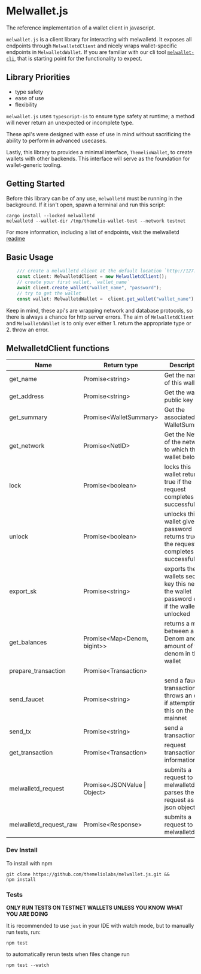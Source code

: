 # Melwallet.js

The reference implementation of a wallet client in javascript.

`melwallet.js` is a client library for interacting with melwalletd. It exposes all endpoints through `MelwalletdClient` and nicely wraps wallet-specific endpoints in `MelwalletdWallet`. If you are familiar with our cli tool [`melwallet-cli`](https://github.com/themeliolabs/melwallet-client), that is starting point for the functionality to expect.

## Library Priorities

* type safety
* ease of use
* flexibility

`melwallet.js` uses `typescript-is` to ensure type safety at runtime; a method will never return an unexpected or incomplete type. 

These api's were designed with ease of use in mind without sacrificing the ability to perform in advanced usecases.

Lastly, this library to provides a minimal interface, `ThemelioWallet`, to create wallets with other backends. This interface will serve as the foundation for wallet-generic tooling.

## Getting Started

Before this library can be of any use, `melwalletd` must be running in the background. If it isn't open, spawn a terminal and run this script:

```
cargo install --locked melwalletd
melwalletd --wallet-dir /tmp/themelio-wallet-test --network testnet
```


For more information, including a list of endpoints, visit the melwalletd [readme](https://github.com/themeliolabs/melwalletd) 
## Basic Usage


```ts
    /// create a melwalletd client at the default location `http://127.0.0.1:11773`
    const client: MelwalletdClient = new MelwalletdClient();
    // create your first wallet, `wallet_name`
    await client.create_wallet("wallet_name", "password");
    // try to get the wallet
    const wallet: MelwalletdWallet =  client.get_wallet("wallet_name");
```

Keep in mind, these api's are wrapping network and database protocols, so there is always a chance for http server errors. The aim of `MelwalletdClient` and `MelwalletdWallet` is to only ever either 1. return the appropriate type or 2. throw an error.

## MelwalletdClient functions

| Name | Return type| Description|
--- | --- | ---
get_name | Promise&lt;string&gt; | Get the name of this wallet
get_address | Promise&lt;string&gt; | Get the wallet&#x27;s public key
get_summary | Promise&lt;WalletSummary&gt; | Get the associated WalletSummary
get_network | Promise&lt;NetID&gt; | Get the NetID of the network to which this wallet belongs
lock | Promise&lt;boolean&gt; | locks this wallet returns true if the request completes successfully
unlock | Promise&lt;boolean&gt; | unlocks this wallet given a password returns true if the request completes successfully
export_sk | Promise&lt;string&gt; | exports the wallets secret key this needs the wallet password even if the wallet is unlocked
get_balances | Promise&lt;Map&lt;Denom, bigint&gt;&gt; | returns a map between a Denom and the amount of that denom in this wallet
prepare_transaction | Promise&lt;Transaction&gt; |
send_faucet | Promise&lt;string&gt; | send a faucet transaction throws an error if attempting this on the mainnet
send_tx | Promise&lt;string&gt; | send a transaction
get_transaction | Promise&lt;Transaction&gt; | request transaction information
melwalletd_request | Promise&lt;JSONValue \| Object&gt; | submits a request to melwalletd and parses the request as a json object
melwalletd_request_raw | Promise&lt;Response&gt; | submits a request to melwalletd

### Dev Install
To install with npm 
```
git clone https://github.com/themeliolabs/melwallet.js.git &&
npm install 
```

### Tests

**ONLY RUN TESTS ON TESTNET WALLETS UNLESS YOU KNOW WHAT YOU ARE DOING**

It is recommended to use `jest` in your IDE with watch mode, but to manually run tests, run:

```
npm test 
```

to automatically rerun tests when files change run

```npm test --watch```